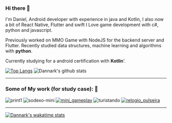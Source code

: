 ### Hi there 👋
I'm Daniel, Android developer with experience in java and Kotlin, I also now a bit of React Native, Flutter and swift
I Love game development with c#, python and javascript.

Previously worked on MMO Game with NodeJS for the backend server and Flutter.
Recently studied data structures, machine learning and algorithms with **python**.

Currently studying for a android certification with **Kotlin**'.

[![Top Langs](https://github-readme-stats.vercel.app/api/top-langs/?username=Dannark&layout=compact&hide=html,css,jupyter%20notebook)](https://github.com/Dannark/Dannark)
![Dannark's github stats](https://github-readme-stats.vercel.app/api?username=Dannark&theme=dracula&show_icons=true&hide=prs,issues)

----

### Some of My work (for study case): 🔭
![print1](https://user-images.githubusercontent.com/7622553/89722276-15254880-d9be-11ea-93a5-706ac7cac2dd.gif) ![sodexo-mini](https://user-images.githubusercontent.com/7622553/89722532-f1afcd00-d9c0-11ea-8c39-1939cde91e74.png) [![mini_gameplay](https://user-images.githubusercontent.com/7622553/90345689-3c50cb00-dff9-11ea-839f-d86b66506b51.gif)](https://github.com/Dannark/bwo) ![turistando](https://i.ibb.co/3M6d1CH/ezgif-com-gif-maker.gif) [![relogio_pulseira](https://user-images.githubusercontent.com/7622553/107125415-a8193f80-6888-11eb-92e1-9b5cb4646fb5.png)](https://github.com/Dannark/iot-watchface-kotlin-and-arduino)

----

[![Dannark's wakatime stats](https://github-readme-stats.vercel.app/api/wakatime?username=Dannark)](https://github.com/Dannark/github-readme-stats)


<!--
**Dannark/Dannark** is a ✨ _special_ ✨ repository because its `README.md` (this file) appears on your GitHub profile.



Here are some ideas to get you started:

- 🔭 I’m currently working on ...
- 🌱 I’m currently learning ...
- 👯 I’m looking to collaborate on ...
- 🤔 I’m looking for help with ...
- 💬 Ask me about ...
- 📫 How to reach me: ...
- 😄 Pronouns: ...
- ⚡ Fun fact: ...
-->
